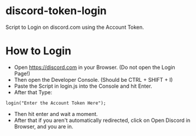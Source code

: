# discord-token-login
Script to Login on discord.com using the Account Token.

# How to Login
- Open https://discord.com in your Browser. (Do not open the Login Page!)
- Then open the Developer Console. (Should be CTRL + SHIFT + I)
- Paste the Script in login.js into the Console and hit Enter.
- After that Type:
```
login("Enter the Account Token Here");
```
- Then hit enter and wait a moment.
- After that if you aren't automatically redirected, click on Open Discord in Browser, and you are in.